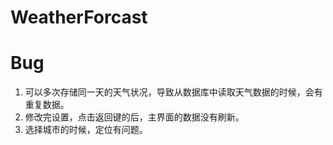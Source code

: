 # WeatherForcast
# Bug
1. 可以多次存储同一天的天气状况，导致从数据库中读取天气数据的时候，会有重复数据。
2. 修改完设置，点击返回键的后，主界面的数据没有刷新。
3. 选择城市的时候，定位有问题。
